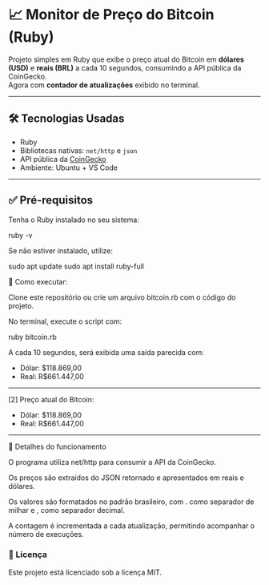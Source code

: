 # 📈 Monitor de Preço do Bitcoin (Ruby)

Projeto simples em Ruby que exibe o preço atual do Bitcoin em **dólares (USD)** e **reais (BRL)** a cada 10 segundos, consumindo a API pública da CoinGecko.  
Agora com **contador de atualizações** exibido no terminal.

---

## 🛠️ Tecnologias Usadas

- Ruby
- Bibliotecas nativas: `net/http` e `json`
- API pública da [CoinGecko](https://www.coingecko.com/)
- Ambiente: Ubuntu + VS Code

---

## ✅ Pré-requisitos

Tenha o Ruby instalado no seu sistema:

ruby -v

Se não estiver instalado, utilize:

sudo apt update
sudo apt install ruby-full

🚀 Como executar:

Clone este repositório ou crie um arquivo bitcoin.rb com o código do projeto.

No terminal, execute o script com:

ruby bitcoin.rb

A cada 10 segundos, será exibida uma saída parecida com:

- Dólar: $118.869,00
- Real: R$661.447,00
------------------------------
[2] Preço atual do Bitcoin:
- Dólar: $118.869,00
- Real: R$661.447,00
------------------------------

📌 Detalhes do funcionamento

O programa utiliza net/http para consumir a API da CoinGecko.

Os preços são extraídos do JSON retornado e apresentados em reais e dólares.

Os valores são formatados no padrão brasileiro, com . como separador de milhar e , como separador decimal.

A contagem é incrementada a cada atualização, permitindo acompanhar o número de execuções.


### 📄 Licença
Este projeto está licenciado sob a licença MIT.
